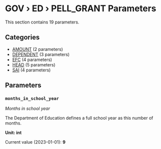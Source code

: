 # GOV › ED › PELL_GRANT Parameters

This section contains 19 parameters.

## Categories

- [AMOUNT](amount/index.md) (2 parameters)
- [DEPENDENT](dependent/index.md) (3 parameters)
- [EFC](efc/index.md) (4 parameters)
- [HEAD](head/index.md) (5 parameters)
- [SAI](sai/index.md) (4 parameters)

## Parameters

### `months_in_school_year`
*Months in school year*

The Department of Education defines a full school year as this number of months.

**Unit: int**

Current value (2023-01-01): **9**

